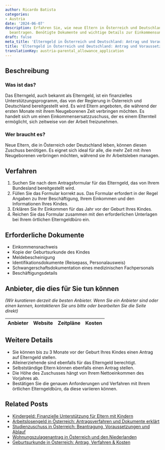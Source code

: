 ```yaml
---
author: Ricardo Batista
categories:
- Austria
date: '2024-06-07'
description: Erfahren Sie, wie neue Eltern in Österreich und Deutschland Elterngeld
  beantragen. Benötigte Dokumente und wichtige Details zur Einkommensunterstützung.
draft: false
meta_title: 'Elterngeld in Österreich und Deutschland: Antrag und Voraussetzungen'
title: 'Elterngeld in Österreich und Deutschland: Antrag und Voraussetzungen'
translationKey: austria-parental_allowance_application
---
```



## Beschreibung
### Was ist das?
Das Elterngeld, auch bekannt als Elterngeld, ist ein finanzielles Unterstützungsprogramm, das von der Regierung in Österreich und Deutschland bereitgestellt wird. Es wird Eltern angeboten, die während der ersten Monate mit ihrem Neugeborenen Zeit verbringen möchten. Es handelt sich um einen Einkommensersatzzuschuss, der es einem Elternteil ermöglicht, sich zeitweise von der Arbeit freizunehmen.

### Wer braucht es?
Neue Eltern, die in Österreich oder Deutschland leben, können diesen Zuschuss benötigen. Es eignet sich ideal für alle, die mehr Zeit mit ihren Neugeborenen verbringen möchten, während sie ihr Arbeitsleben managen.

## Verfahren
1. Suchen Sie nach dem Antragsformular für das Elterngeld, das von Ihrem Bundesland bereitgestellt wird.
2. Füllen Sie das Formular korrekt aus. Das Formular erfordert in der Regel Angaben zu Ihrer Beschäftigung, Ihrem Einkommen und den Informationen Ihres Kindes.
3. Erklären Sie Ihr Einkommen für das Jahr vor der Geburt Ihres Kindes.
4. Reichen Sie das Formular zusammen mit den erforderlichen Unterlagen bei Ihrem örtlichen Elterngeldbüro ein.

## Erforderliche Dokumente
- Einkommensnachweis
- Kopie der Geburtsurkunde des Kindes
- Meldebescheinigung
- Identifikationsdokumente (Reisepass, Personalausweis)
- Schwangerschaftsdokumentation eines medizinischen Fachpersonals
- Beschäftigungsdetails

## Anbieter, die dies für Sie tun können

_(Wir kuratieren derzeit die besten Anbieter. Wenn Sie ein Anbieter sind oder einen kennen, kontaktieren Sie uns bitte oder bearbeiten Sie die Seite direkt)_

| Anbieter | Website | Zeitpläne | Kosten |
| --------------- | --------------- | :-------------: | :-------------: |
## Weitere Details
- Sie können bis zu 3 Monate vor der Geburt Ihres Kindes einen Antrag auf Elterngeld stellen.
- Alleinerziehende sind ebenfalls für das Elterngeld berechtigt.
- Selbstständige Eltern können ebenfalls einen Antrag stellen.
- Die Höhe des Zuschusses hängt von Ihrem Nettoeinkommen des Vorjahres ab.
- Bestätigen Sie die genauen Anforderungen und Verfahren mit Ihrem örtlichen Elterngeldbüro, da diese variieren können.
## Related Posts

- [Kindergeld: Finanzielle Unterstützung für Eltern mit Kindern](https://tramitit.com/de/guides/austria/antrag_auf_kinderbetreuungsgeld/)
- [Arbeitslosengeld in Österreich: Antragsverfahren und Dokumente erklärt](https://tramitit.com/de/guides/austria/antrag_auf_arbeitslosengeld/)
- [Studienzuschuss in Österreich: Beantragung, Voraussetzungen und Ablauf](https://tramitit.com/de/guides/austria/antrag_auf_studienbeihilfe/)
- [Wohnungszulagenantrag in Österreich und den Niederlanden](https://tramitit.com/de/guides/austria/wohnbeihilfe_beantragen/)
- [Geburtsurkunde in Österreich: Antrag, Verfahren & Kosten](https://tramitit.com/de/guides/austria/geburtsurkunde_beantragen/)
